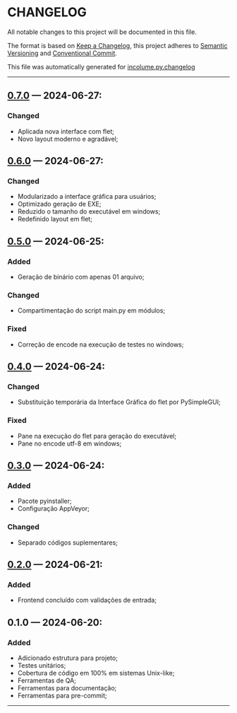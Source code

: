 # CHANGELOG


All notable changes to this project will be documented in this file.

The format is based on [Keep a Changelog](https://keepachangelog.com/en/1.0.0/), this project adheres to [Semantic Versioning](https://semver.org/spec/v2.0.0.html) and [Conventional Commit](https://www.conventionalcommits.org/pt-br/v1.0.0/).

This file was automatically generated for [incolume.py.changelog](https://github.com/development-incolume/incolume.py.changelog/-/tree/0.8.0)

---


## [0.7.0]	 &#8212; 	2024-06-27:
### Changed
  - Aplicada nova interface com flet;
  - Novo layout moderno e agradável;

## [0.6.0]	 &#8212; 	2024-06-27:
### Changed
  - Modularizado a interface gráfica para usuários;
  - Optimizado geração de EXE;
  - Reduzido o tamanho do executável em windows;
  - Redefinido layout em flet;

## [0.5.0]	 &#8212; 	2024-06-25:
### Added
  - Geração de binário com apenas 01 arquivo;
### Changed
  - Compartimentação do script main.py em módulos;
### Fixed
  - Correção de encode na execução de testes no windows;

## [0.4.0]	 &#8212; 	2024-06-24:
### Changed
  - Substituição temporária da Interface Gráfica do flet por PySimpleGUI;
### Fixed
  - Pane na execução do flet para geração do executável;
  - Pane no encode utf-8 em windows;

## [0.3.0]	 &#8212; 	2024-06-24:
### Added
  - Pacote pyinstaller;
  - Configuração AppVeyor;
### Changed
  - Separado códigos suplementares;

## [0.2.0]	 &#8212; 	2024-06-21:
### Added
  - Frontend concluído com validações de entrada;

## 0.1.0	 &#8212; 	2024-06-20:
### Added
  - Adicionado estrutura para projeto;
  - Testes unitários;
  - Cobertura de código em 100% em sistemas Unix-like;
  - Ferramentas de QA;
  - Ferramentas para documentação;
  - Ferramentas para pre-commit;

---

[0.2.0]: https://github.com/development-incolume/incolume.py.sorteio-xlsx/compare/0.1.0...0.2.0
[0.3.0]: https://github.com/development-incolume/incolume.py.sorteio-xlsx/compare/0.2.0...0.3.0
[0.4.0]: https://github.com/development-incolume/incolume.py.sorteio-xlsx/compare/0.3.0...0.4.0
[0.5.0]: https://github.com/development-incolume/incolume.py.sorteio-xlsx/compare/0.4.0...0.5.0
[0.6.0]: https://github.com/development-incolume/incolume.py.sorteio-xlsx/compare/0.5.0...0.6.0
[0.7.0]: https://github.com/development-incolume/incolume.py.sorteio-xlsx/compare/0.6.0...0.7.0
